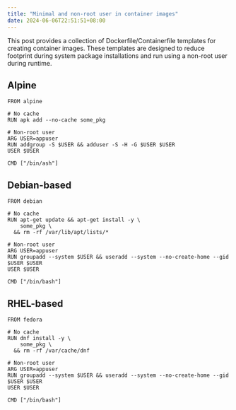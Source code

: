 ```yaml
---
title: "Minimal and non-root user in container images"
date: 2024-06-06T22:51:51+08:00
---
```


This post provides a collection of Dockerfile/Containerfile templates for creating container images. These templates are designed to reduce footprint during system package installations and run using a non-root user during runtime.

## Alpine

```
FROM alpine

# No cache
RUN apk add --no-cache some_pkg

# Non-root user
ARG USER=appuser
RUN addgroup -S $USER && adduser -S -H -G $USER $USER
USER $USER

CMD ["/bin/ash"]
```

## Debian-based

```
FROM debian

# No cache
RUN apt-get update && apt-get install -y \
    some_pkg \
  && rm -rf /var/lib/apt/lists/*

# Non-root user
ARG USER=appuser
RUN groupadd --system $USER && useradd --system --no-create-home --gid $USER $USER
USER $USER

CMD ["/bin/bash"]
```

## RHEL-based

```
FROM fedora

# No cache
RUN dnf install -y \
    some_pkg \
  && rm -rf /var/cache/dnf

# Non-root user
ARG USER=appuser
RUN groupadd --system $USER && useradd --system --no-create-home --gid $USER $USER
USER $USER

CMD ["/bin/bash"]
```
